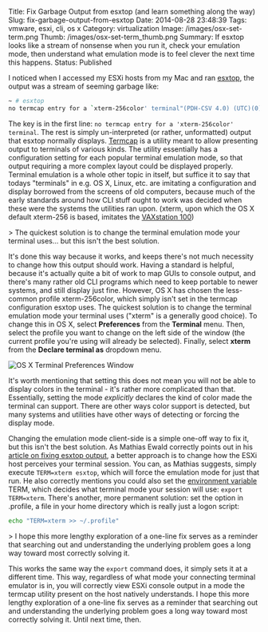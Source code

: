 Title: Fix Garbage Output from esxtop (and learn something along the way)
Slug: fix-garbage-output-from-esxtop
Date: 2014-08-28 23:48:39
Tags: vmware, esxi, cli, os x
Category: virtualization
Image: /images/osx-set-term.png
Thumb: /images/osx-set-term_thumb.png
Summary: If esxtop looks like a stream of nonsense when you run it, check your emulation mode, then understand what emulation mode is to feel clever the next time this happens.
Status: Published

I noticed when I accessed my ESXi hosts from my Mac and ran [esxtop](http://www.yellow-bricks.com/esxtop/), the output was a stream of seeming garbage like:

```bash
~ # esxtop
no termcap entry for a `xterm-256color' terminal"(PDH-CSV 4.0) (UTC)(0)","\\esxihost.example.org\Memory\Memory Overcommit (1 Minute Avg)","\\esxihost.example.org\Memory\Memory Overcommit (5 Minute Avg)","\\esxihost.example.org\Memory\Memory Overcommit (15 Minute Avg)","\\esxihost.example.org\Physical Cpu Load\Cpu Load (1 Minute Avg)","\\esxihost.example.org\Physical Cpu Load\Cpu Load (5 Minute Avg)"
```

The key is in the first line: `no termcap entry for a 'xterm-256color' terminal`. The rest is simply un-interpreted (or rather, unformatted) output that esxtop normally displays. [Termcap](https://www.gnu.org/software/termutils/manual/termcap-1.3/html_mono/termcap.html) is a utility meant to allow presenting output to terminals of various kinds. The utility essentially has a configuration setting for each popular terminal emulation mode, so that output requiring a more complex layout could be displayed properly. Terminal emulation is a whole other topic in itself, but suffice it to say that todays "terminals" in e.g. OS X, Linux, etc. are imitating a configuration and display borrowed from the screens of old computers, because much of the early standards around how CLI stuff ought to work was decided when these were the systems the utilities ran upon. (xterm, upon which the OS X default xterm-256 is based, imitates the [VAXstation 100](https://en.wikipedia.org/wiki/VAXstation))

<aside markdown="1">
> The quickest solution is to change the terminal emulation mode your terminal uses... but this isn't the best solution.

</aside>

It's done this way because it works, and keeps there's not much necessity to change how this output should work. Having a standard is helpful, because it's actually quite a bit of work to map GUIs to console output, and there's many rather old CLI programs which need to keep portable to newer systems, and still display just fine. However, OS X has chosen the less-common profile xterm-256color, which simply isn't set in the termcap configuration esxtop uses. The quickest solution is to change the terminal emulation mode your terminal uses ("xterm" is a generally good choice). To change this in OS X, select **Preferences** from the **Terminal** menu. Then, select the profile you want to change on the left side of the window (the current profile you're using will already be selected). Finally, select **xterm** from the **Declare terminal as** dropdown menu.

![OS X Terminal Preferences Window]({filename}/images/osx-set-term.png)

It's worth mentioning that setting this does not mean you will not be able to display colors in the terminal - it's rather more complicated than that. Essentially, setting the mode *explicitly* declares the kind of color made the terminal can support. There are other ways color support is detected, but many systems and utilities have other ways of detecting or forcing the display mode.

Changing the emulation mode client-side is a simple one-off way to fix it, but this isn't the best solution. As Mathias Ewald correctly points out in his [article on fixing esxtop output](http://www.vxpertise.net/2012/12/esxi-shell-fixing-esxtop-output-via-ssh/), a better approach is to change how the ESXi host perceives your terminal session. You can, as Mathias suggests, simply execute `TERM=xterm esxtop`, which will force the emulation mode for just that run. He also correctly mentions you could also set the [environment variable](https://wiki.archlinux.org/index.php/Environment_Variables) TERM, which decides what terminal mode your session will use: `export TERM=xterm`. There's another, more permanent solution: set the option in .profile, a file in your home directory which is really just a logon script:

```bash
echo "TERM=xterm >> ~/.profile"
```

<aside markdown="1">
> I hope this more lengthy exploration of a one-line fix serves as a reminder that searching out and understanding the underlying problem goes a long way toward most correctly solving it.

</aside>

This works the same way the `export` command does, it simply sets it at a different time. This way, regardless of what mode your connecting terminal emulator is in, you will correctly view ESXi console output in a mode the termcap utility present on the host natively understands. I hope this more lengthy exploration of a one-line fix serves as a reminder that searching out and understanding the underlying problem goes a long way toward most correctly solving it. Until next time, then.
